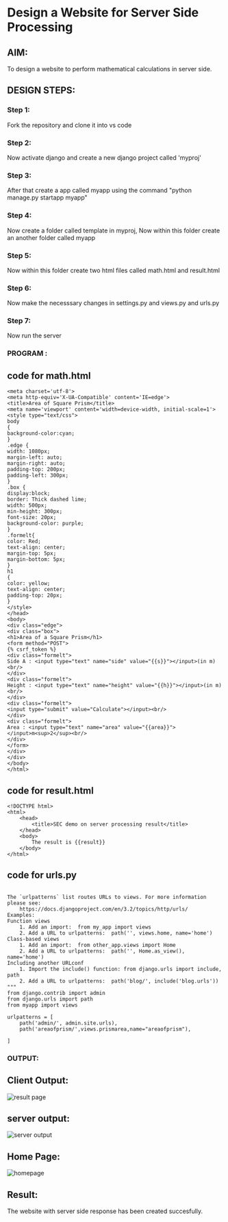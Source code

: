 # Design a Website for Server Side Processing

## AIM:
To design a website to perform mathematical calculations in server side.

## DESIGN STEPS:

### Step 1:
Fork the repository and clone it into vs code


### Step 2:
Now activate django and create a new django project called 'myproj'

### Step 3:
After that create a app called myapp using the command "python manage.py startapp myapp"


### Step 4:
Now create a folder called template in myproj, Now within this folder create an another folder called myapp


### Step 5:
Now within this folder create two html files called math.html and result.html


### Step 6:
Now make the necesssary changes in settings.py and views.py and urls.py

### Step 7:
Now run the server

### PROGRAM :
## code for math.html
```<head>
<meta charset='utf-8'>
<meta http-equiv='X-UA-Compatible' content='IE=edge'>
<title>Area of Square Prism</title>
<meta name='viewport' content='width=device-width, initial-scale=1'>
<style type="text/css">
body 
{
background-color:cyan;
}
.edge {
width: 1080px;
margin-left: auto;
margin-right: auto;
padding-top: 200px;
padding-left: 300px;
}
.box {
display:block;
border: Thick dashed lime;
width: 500px;
min-height: 300px;
font-size: 20px;
background-color: purple;
}
.formelt{
color: Red;
text-align: center;
margin-top: 5px;
margin-bottom: 5px;
}
h1
{
color: yellow;
text-align: center;
padding-top: 20px;
}
</style>
</head>
<body>
<div class="edge">
<div class="box">
<h1>Area of a Square Prism</h1>
<form method="POST">
{% csrf_token %}
<div class="formelt">
Side A : <input type="text" name="side" value="{{s}}"></input>(in m)<br/>
</div>
<div class="formelt">
Height : <input type="text" name="height" value="{{h}}"></input>(in m)<br/>
</div>
<div class="formelt">
<input type="submit" value="Calculate"></input><br/>
</div>
<div class="formelt">
Area : <input type="text" name="area" value="{{area}}"></input>m<sup>2</sup><br/>
</div>
</form>
</div>
</div>
</body>
</html>
```
## code for result.html
```
<!DOCTYPE html>
<html>
    <head>
        <title>SEC demo on server processing result</title>
    </head>
    <body>
        The result is {{result}}
    </body>
</html>
```
## code for urls.py
```

The `urlpatterns` list routes URLs to views. For more information please see:
    https://docs.djangoproject.com/en/3.2/topics/http/urls/
Examples:
Function views
    1. Add an import:  from my_app import views
    2. Add a URL to urlpatterns:  path('', views.home, name='home')
Class-based views
    1. Add an import:  from other_app.views import Home
    2. Add a URL to urlpatterns:  path('', Home.as_view(), name='home')
Including another URLconf
    1. Import the include() function: from django.urls import include, path
    2. Add a URL to urlpatterns:  path('blog/', include('blog.urls'))
"""
from django.contrib import admin
from django.urls import path
from myapp import views

urlpatterns = [
    path('admin/', admin.site.urls),
    path('areaofprism/',views.prismarea,name="areaofprism"),

]
```
### OUTPUT:
## Client Output:
![result page](https://github.com/jabezs2005/serversideprocessing/assets/147473463/a4a697be-ad8b-4698-8489-8cd89cc4130f)

## server output:
![server output](https://github.com/jabezs2005/serversideprocessing/assets/147473463/3a0fc4a4-3896-4f39-8f13-d42e0dba2e58)



## Home Page:
![homepage](https://github.com/jabezs2005/serversideprocessing/assets/147473463/22137ce8-10d1-42f8-90fe-dd038b11a737)



## Result:

The website with server side response has been created succesfully.
